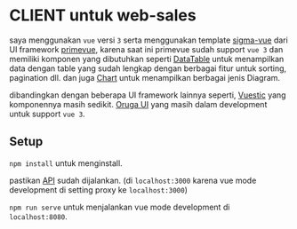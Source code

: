 # CLIENT untuk web-sales
saya menggunakan `vue` versi `3` serta menggunakan template [sigma-vue](https://github.com/primefaces/sigma-vue) dari UI framework [primevue](https://www.primefaces.org/primevue/), karena saat ini primevue sudah support `vue 3` dan memiliki komponen yang dibutuhkan seperti [DataTable](https://www.primefaces.org/primevue/showcase/#/datatable) untuk menampilkan data dengan table yang sudah lengkap dengan berbagai fitur untuk sorting, pagination dll. dan juga [Chart](https://www.primefaces.org/primevue/showcase/#/chart) untuk menampilkan berbagai jenis Diagram.

dibandingkan dengan beberapa UI framework lainnya seperti, [Vuestic](https://vuestic.dev/en/ui-elements/avatar) yang komponennya masih sedikit. [Oruga UI](https://oruga.io/documentation/) yang masih dalam development untuk support `vue 3`.


## Setup

`npm install` untuk menginstall.

pastikan [API](https://github.com/Khusyasy/web-sales-api) sudah dijalankan. (di `localhost:3000` karena vue mode development di setting proxy ke `localhost:3000`)

`npm run serve` untuk menjalankan vue mode development di `localhost:8080`.